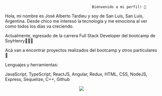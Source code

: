                                             Bienvenido a mi perfil! 👋
                                            
                                            
Hola, mi nombre es José Alberto Tardieu y soy de San Luis, San Luis, Argentina. Desde chico me interesó la tecnología y me emociona al ver como todos los días va creciendo.

Actualmente, egresado de la carrera Full Stack Developer del bootcamp de SoyHenry👩🏻‍💻

Acá van a encontrar proyectos realizados del bootcamp y otros particulares 👀

Lenguajes y herramientas:

JavaScript, TypeScript, ReactJS, Angular, Redux, HTML, CSS, NodeJS, Express, Sequelize, C++, Github


<p align="center">
  <a href="https://skillicons.dev">
    <img src="https://skillicons.dev/icons?i=js,ts,react,angular,redux,html,css,nodejs,express,sequelize,cpp,github" />
  </a>
</p>
